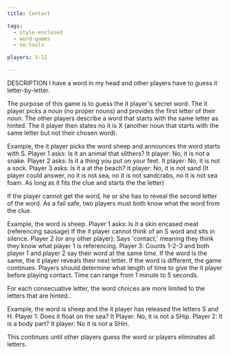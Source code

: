 ```yaml
---
title: Contact

tags:
  - style-enclosed
  - word-games
  - no-tools

players: 3-12

---
```

DESCRIPTION
I have a word in my head and other players have to guess it letter-by-letter.

The purpose of this game is to guess the it player's secret word.  The it player picks a noun (no proper nouns) and provides the first letter of their noun. The other players describe a word that starts with the same letter as hinted. The it player then states no it is X (another noun that starts with the same letter but not their chosen word).   

Example, the it player picks the word sheep and announces the word starts with S.
Player 1 asks: Is it an animal that slithers?
It player: No, it is not a snake.
Player 2 asks: Is it a thing you put on your feet.
It player: No, it is not a sock.
Player 3 asks: Is it a at the beach?
It player: No, it is not sand (It player could answer, no it is not sea, no it is not sandcrabs, no it is not sea foam. As long as it fits the clue and starts the the letter)

If the player cannot get the word, he or she has to reveal the second letter of the word.  As a fail safe, two players must both know what the word from the clue.

Example, the word is sheep.
Player 1 asks: Is it a skin encased meat (referencing sausage)
If the it player cannot think of an S word and sits in silence.
Player 2 (or any other player): Says 'contact,' meaning they think they know what player 1 is referencing.
Player 3: Counts 1-2-3 and both player 1 and player 2 say their word at the same time.  If the word is the same, the it player reveals their next letter. If the word is different, the game continues.
Players should determine what length of time to give the it player before playing contact.  Time can range from 1 minute to 5 seconds.

For each consecuative letter, the word choices are more limited to the letters that are hinted..

Example, the word is sheep and the it player has released the letters S and H.
Player 1: Does it float on the sea?
It Player: No, it is not a SHip.
Player 2: It is a body part?
It player: No it is not a SHin.

This continues until other players guess the word or players eliminates all letters.
